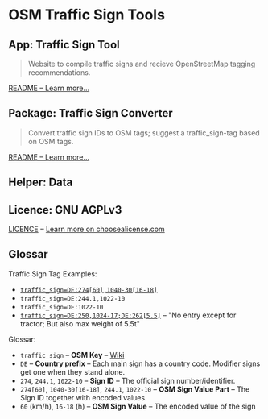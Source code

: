 # OSM Traffic Sign Tools

## App: Traffic Sign Tool

> Website to compile traffic signs and recieve OpenStreetMap tagging recommendations.

[README – Learn more…](./apps/traffic-sign-tool/README.md)

## Package: Traffic Sign Converter

> Convert traffic sign IDs to OSM tags; suggest a traffic_sign-tag based on OSM tags.

[README – Learn more…](./packages/traffic-sign-converter/README.md)

## Helper: Data

## Licence: GNU AGPLv3

[LICENCE](./LICENSE) – [Learn more on choosealicense.com](https://choosealicense.com/licenses/agpl-3.0/)

## Glossar

Traffic Sign Tag Examples:

- [`traffic_sign=DE:274[60],1040-30[16-18]`](https://trafficsigns.osm-verkehrswende.org/?signs=DE:274[60],DE:1040-30[16-18])
- `traffic_sign=DE:244.1,1022-10`
- `traffic_sign=DE:1022-10`
- [`traffic_sign=DE:250,1024-17;DE:262[5.5]`](https://trafficsigns.osm-verkehrswende.org/?signs=DE:250,DE:1024-17,DE:262[5.5]) – "No entry except for tractor; But also max weight of 5.5t"

Glossar:

- `traffic_sign` – **OSM Key** – [Wiki](https://wiki.openstreetmap.org/wiki/Key:traffic_sign)
- `DE` – **Country prefix** – Each main sign has a country code. Modifier signs get one when they stand alone.
- `274`, `244.1`, `1022-10` – **Sign ID** – The official sign number/identifier.
- `274[60]`, `1040-30[16-18]`, `244.1`, `1022-10` – **OSM Sign Value Part** – The Sign ID together with encoded values.
- `60` (km/h), `16-18` (h) – **OSM Sign Value** – The encoded value of the sign
